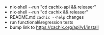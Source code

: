 - nix-shell --run "cd cachix-api && releaser"
- nix-shell --run "cd cachix && releaser"
- README.md `cachix --help` changes
- run functional&regression tests
- bump link to https://cachix.org/api/v1/install
